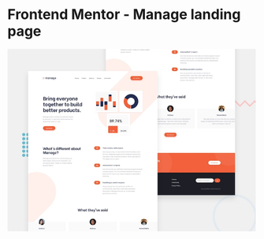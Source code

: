 # Frontend Mentor - Manage landing page

![Design preview for the Manage landing page coding challenge](./design/desktop-preview.jpg)